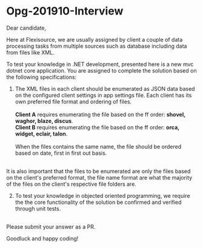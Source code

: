 # Opg-201910-Interview

Dear candidate,

Here at Flexisource, we are usually assigned by client a couple of data processing tasks from multiple sources such as database including data from files like XML.

To test your knowledge in .NET development, presented here is a new mvc dotnet core application. You are assigned to complete the solution based on the following specifications:

1. The XML files in each client should be enumerated as JSON data based on the configured client settings in app settings file. 
Each client has its own preferred file format and ordering of files.<br><br>
**Client A** requires enumerating the file based on the ff order: **shovel, waghor, blaze, discus**.<br>
**Client B** requires enumerating the file based on the ff order: **orca, widget, eclair, talon**.<br><br>
When the files contains the same name, the file should be ordered based on date, first in first out basis.
<br>
It is also important that the files to be enumerated are only the files based on the client's preferred format, the file name format are what the majority of the files on the client's respective file folders are.

2. To test your knowledge in objected oriented programming, we require the the core functionality of the solution be confirmed and verified through unit tests.<br><br>

Please submit your answer as a PR.

Goodluck and happy coding!
